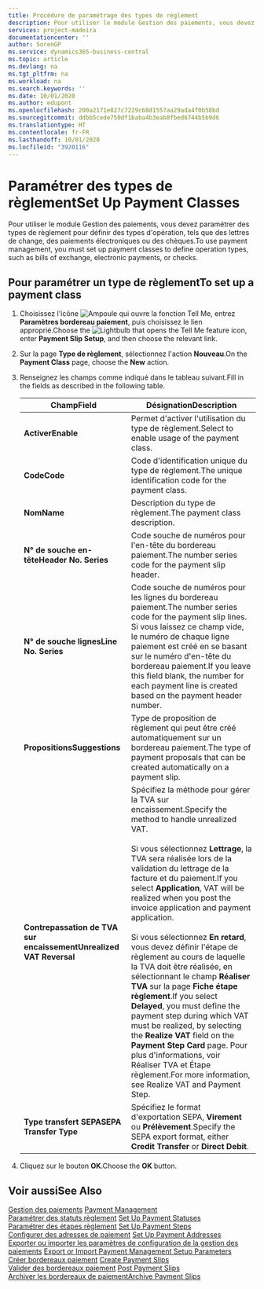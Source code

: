 ```yaml
---
title: Procédure de paramétrage des types de règlement
description: Pour utiliser le module Gestion des paiements, vous devez paramétrer des types de règlement pour définir des types d'opération, tels que des lettres de change, des paiements électroniques ou des chèques.
services: project-madeira
documentationcenter: ''
author: SorenGP
ms.service: dynamics365-business-central
ms.topic: article
ms.devlang: na
ms.tgt_pltfrm: na
ms.workload: na
ms.search.keywords: ''
ms.date: 10/01/2020
ms.author: edupont
ms.openlocfilehash: 200a2171e827c7229c68d1557aa29ada4f0b58bd
ms.sourcegitcommit: ddbb5cede750df1baba4b3eab8fbed6744b5b9d6
ms.translationtype: HT
ms.contentlocale: fr-FR
ms.lasthandoff: 10/01/2020
ms.locfileid: "3920116"
---
```

# <a name="set-up-payment-classes"></a><span data-ttu-id="94c84-103">Paramétrer des types de règlement</span><span class="sxs-lookup"><span data-stu-id="94c84-103">Set Up Payment Classes</span></span>
<span data-ttu-id="94c84-104">Pour utiliser le module Gestion des paiements, vous devez paramétrer des types de règlement pour définir des types d'opération, tels que des lettres de change, des paiements électroniques ou des chèques.</span><span class="sxs-lookup"><span data-stu-id="94c84-104">To use payment management, you must set up payment classes to define operation types, such as bills of exchange, electronic payments, or checks.</span></span>  

## <a name="to-set-up-a-payment-class"></a><span data-ttu-id="94c84-105">Pour paramétrer un type de règlement</span><span class="sxs-lookup"><span data-stu-id="94c84-105">To set up a payment class</span></span>  

1.  <span data-ttu-id="94c84-106">Choisissez l'icône ![Ampoule qui ouvre la fonction Tell Me](../../media/ui-search/search_small.png "Dites-moi ce que vous voulez faire"), entrez **Paramètres bordereau paiement**, puis choisissez le lien approprié.</span><span class="sxs-lookup"><span data-stu-id="94c84-106">Choose the ![Lightbulb that opens the Tell Me feature](../../media/ui-search/search_small.png "Tell me what you want to do") icon, enter **Payment Slip Setup**, and then choose the relevant link.</span></span>  
2.  <span data-ttu-id="94c84-107">Sur la page **Type de règlement**, sélectionnez l'action **Nouveau**.</span><span class="sxs-lookup"><span data-stu-id="94c84-107">On the **Payment Class** page, choose the **New** action.</span></span>  
3.  <span data-ttu-id="94c84-108">Renseignez les champs comme indiqué dans le tableau suivant.</span><span class="sxs-lookup"><span data-stu-id="94c84-108">Fill in the fields as described in the following table.</span></span>  

    |<span data-ttu-id="94c84-109">Champ</span><span class="sxs-lookup"><span data-stu-id="94c84-109">Field</span></span>|<span data-ttu-id="94c84-110">Désignation</span><span class="sxs-lookup"><span data-stu-id="94c84-110">Description</span></span>|  
    |---------------------------------|---------------------------------------|  
    |<span data-ttu-id="94c84-111">**Activer**</span><span class="sxs-lookup"><span data-stu-id="94c84-111">**Enable**</span></span>|<span data-ttu-id="94c84-112">Permet d'activer l'utilisation du type de règlement.</span><span class="sxs-lookup"><span data-stu-id="94c84-112">Select to enable usage of the payment class.</span></span>|  
    |<span data-ttu-id="94c84-113">**Code**</span><span class="sxs-lookup"><span data-stu-id="94c84-113">**Code**</span></span>|<span data-ttu-id="94c84-114">Code d'identification unique du type de règlement.</span><span class="sxs-lookup"><span data-stu-id="94c84-114">The unique identification code for the payment class.</span></span>|  
    |<span data-ttu-id="94c84-115">**Nom**</span><span class="sxs-lookup"><span data-stu-id="94c84-115">**Name**</span></span>|<span data-ttu-id="94c84-116">Description du type de règlement.</span><span class="sxs-lookup"><span data-stu-id="94c84-116">The payment class description.</span></span>|  
    |<span data-ttu-id="94c84-117">**N° de souche en-tête**</span><span class="sxs-lookup"><span data-stu-id="94c84-117">**Header No. Series**</span></span>|<span data-ttu-id="94c84-118">Code souche de numéros pour l'en-tête du bordereau paiement.</span><span class="sxs-lookup"><span data-stu-id="94c84-118">The number series code for the payment slip header.</span></span>|  
    |<span data-ttu-id="94c84-119">**N° de souche lignes**</span><span class="sxs-lookup"><span data-stu-id="94c84-119">**Line No. Series**</span></span>|<span data-ttu-id="94c84-120">Code souche de numéros pour les lignes du bordereau paiement.</span><span class="sxs-lookup"><span data-stu-id="94c84-120">The number series code for the payment slip lines.</span></span> <span data-ttu-id="94c84-121">Si vous laissez ce champ vide, le numéro de chaque ligne paiement est créé en se basant sur le numéro d'en-tête du bordereau paiement.</span><span class="sxs-lookup"><span data-stu-id="94c84-121">If you leave this field blank, the number for each payment line is created based on the payment header number.</span></span>|  
    |<span data-ttu-id="94c84-122">**Propositions**</span><span class="sxs-lookup"><span data-stu-id="94c84-122">**Suggestions**</span></span>|<span data-ttu-id="94c84-123">Type de proposition de règlement qui peut être créé automatiquement sur un bordereau paiement.</span><span class="sxs-lookup"><span data-stu-id="94c84-123">The type of payment proposals that can be created automatically on a payment slip.</span></span>|  
    |<span data-ttu-id="94c84-124">**Contrepassation de TVA sur encaissement**</span><span class="sxs-lookup"><span data-stu-id="94c84-124">**Unrealized VAT Reversal**</span></span>|<span data-ttu-id="94c84-125">Spécifiez la méthode pour gérer la TVA sur encaissement.</span><span class="sxs-lookup"><span data-stu-id="94c84-125">Specify the method to handle unrealized VAT.</span></span><br /><br /> <span data-ttu-id="94c84-126">Si vous sélectionnez **Lettrage**, la TVA sera réalisée lors de la validation du lettrage de la facture et du paiement.</span><span class="sxs-lookup"><span data-stu-id="94c84-126">If you select **Application**, VAT will be realized when you post the invoice application and payment application.</span></span><br /><br /> <span data-ttu-id="94c84-127">Si vous sélectionnez **En retard**, vous devez définir l'étape de règlement au cours de laquelle la TVA doit être réalisée, en sélectionnant le champ **Réaliser TVA** sur la page **Fiche étape règlement**.</span><span class="sxs-lookup"><span data-stu-id="94c84-127">If you select **Delayed**, you must define the payment step during which VAT must be realized, by selecting the **Realize VAT** field on the **Payment Step Card** page.</span></span> <span data-ttu-id="94c84-128">Pour plus d'informations, voir Réaliser TVA et Étape règlement.</span><span class="sxs-lookup"><span data-stu-id="94c84-128">For more information, see Realize VAT and Payment Step.</span></span>|  
    |<span data-ttu-id="94c84-129">**Type transfert SEPA**</span><span class="sxs-lookup"><span data-stu-id="94c84-129">**SEPA Transfer Type**</span></span>|<span data-ttu-id="94c84-130">Spécifiez le format d'exportation SEPA, **Virement** ou **Prélèvement**.</span><span class="sxs-lookup"><span data-stu-id="94c84-130">Specify the SEPA export format, either **Credit Transfer** or **Direct Debit**.</span></span>|  

4.  <span data-ttu-id="94c84-131">Cliquez sur le bouton **OK**.</span><span class="sxs-lookup"><span data-stu-id="94c84-131">Choose the **OK** button.</span></span>  

## <a name="see-also"></a><span data-ttu-id="94c84-132">Voir aussi</span><span class="sxs-lookup"><span data-stu-id="94c84-132">See Also</span></span>  
 <span data-ttu-id="94c84-133">[Gestion des paiements](payment-management.md) </span><span class="sxs-lookup"><span data-stu-id="94c84-133">[Payment Management](payment-management.md) </span></span>  
 <span data-ttu-id="94c84-134">[Paramétrer des statuts règlement](how-to-set-up-payment-statuses.md) </span><span class="sxs-lookup"><span data-stu-id="94c84-134">[Set Up Payment Statuses](how-to-set-up-payment-statuses.md) </span></span>  
 <span data-ttu-id="94c84-135">[Paramétrer des étapes règlement](how-to-set-up-payment-steps.md) </span><span class="sxs-lookup"><span data-stu-id="94c84-135">[Set Up Payment Steps](how-to-set-up-payment-steps.md) </span></span>  
 <span data-ttu-id="94c84-136">[Configurer des adresses de paiement](how-to-set-up-payment-addresses.md) </span><span class="sxs-lookup"><span data-stu-id="94c84-136">[Set Up Payment Addresses](how-to-set-up-payment-addresses.md) </span></span>  
 <span data-ttu-id="94c84-137">[Exporter ou importer les paramètres de configuration de la gestion des paiements](how-to-export-or-import-payment-management-setup-parameters.md) </span><span class="sxs-lookup"><span data-stu-id="94c84-137">[Export or Import Payment Management Setup Parameters](how-to-export-or-import-payment-management-setup-parameters.md) </span></span>  
 <span data-ttu-id="94c84-138">[Créer bordereaux paiement](how-to-create-payment-slips.md) </span><span class="sxs-lookup"><span data-stu-id="94c84-138">[Create Payment Slips](how-to-create-payment-slips.md) </span></span>  
 <span data-ttu-id="94c84-139">[Valider des bordereaux paiement](how-to-post-payment-slips.md) </span><span class="sxs-lookup"><span data-stu-id="94c84-139">[Post Payment Slips](how-to-post-payment-slips.md) </span></span>  
 [<span data-ttu-id="94c84-140">Archiver les bordereaux de paiement</span><span class="sxs-lookup"><span data-stu-id="94c84-140">Archive Payment Slips</span></span>](how-to-archive-payment-slips.md)
